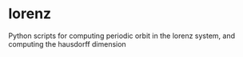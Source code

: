 # lorenz
Python scripts for computing periodic orbit in the lorenz system, and computing the hausdorff dimension

